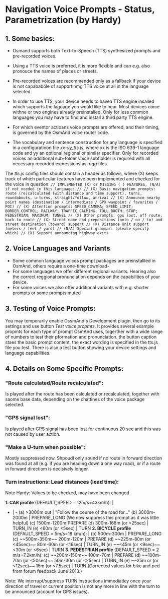 # Navigation Voice Prompts - Status, Parametrization (by Hardy)
## 1. Some basics:
* Osmand supports both Text-to-Speech (TTS) synthesized prompts and pre-recorded voices.
* Using a TTS voice is preferred, it is more flexible and can e.g. also pronouce the names of places or streets.
* Pre-recorded voices are recommended only as a fallback if your device is not capababöle of supportinmg TTS voice at all in the language selected.
* In order to use TTS, your device needs to havea TTS engine insalled which supports the laguage you would like to hear. Most devices come withne or two engines already preinstalled. Only for less common languages you may have to find and install a third party TTS engine.

* For which eventor actioans voice prompts are offered, and their timing, is governed by the OsmAnd voice router code.
* The vocabulary and sentence construction for any language is specified in a configuratioon file _xx-yy_tts.js_, where xx is the ISO 639-1 language code and yy an optional regional or similar specifier. Only for recorded voices an additional sub-folder _voice_ subfiolder is required with all necessary recorded expressions as _.ogg_ files.

The _tts.js_ config files should contain a header as follows, where (X) keeps track of which particular features have been implemented and checked for the voice in question:
`// IMPLEMENTED (X) or MISSING ( ) FEATURES, (N/A) if not needed in this language:
//
// (X) Basic navigation prompts: route (re)calculated (with distance and time support), turns, roundabouts, u-turns, straight/follow, arrival
// (X) Announce nearby point names (destination / intermediate / GPX waypoint / favorites / POI)
// (X) Attention prompts: SPEED_CAMERA; SPEED_LIMIT; BORDER_CONTROL; RAILWAY; TRAFFIC_CALMING; TOLL_BOOTH; STOP; PEDESTRIAN; MAXIMUM; TUNNEL
// (X) Other prompts: gps lost, off route, back to route
// (X) Street name and prepositions (onto / on / to) and street destination (toward) support
// (X) Distance unit support (meters / feet / yard)
// (N/A) Special grammar: (please specify which)
// (X) Support announcing highway exits`


## 2. Voice Languages and Variants
* Some common language voices prompt packages are preinstallled in OsmAnd, others require a one-time download-
* For some languages we offer different regional variants. Hearing also the correct reggional pronunciation depends on the capabilities of your device.
* For some voices we also offer additional variants with e.g. shorter prompts or some prompts muted


## 3. Testing of Voice Prompts:
You may temporarily enable OssmAnd's Development plugin, then go to its settings and use button _Test voice propmts_. It provides several example propmts for each type of prompt OsmAnd uses, togerther with a wide range of numbers to test their pformation and pronunciation. the button caption staes the basic prompt content, the exact wording is specified in the tts.js file you test.
There is also a test button showing your device settings and language capabilities.


## 4. Details on Some Specific Prompts:


### "Route calculated/Route recalculated":
Is played after the route has been calculated or recalculated, together with saome base data, depending on the chattines of the voice package selected.

### "GPS signal lost":

Is played after GPS signal has been lost for continuous 20 sec and this was not caused by user action.

### "Make a U-turn when possible":

Mostly suppressed now. Shpoudl only sound if no route in forward direction was found at all (e.g. if you are heading down a one way road), or if a route in forward directiom is decisively longer. 

### Turn instructions: Lead distances (lead time):

Note Hardy: Values to be checked, may have been changed


**1. CAR profile** (DEFAULT\_SPEED = 12m/s=43km/h): |
- | -
(a) \>3000m out | "Follow the course of the road for..."
(b) 3000m-2000m | PREPARE\_LONG (We now suppress this prompt as it was little helpful)
(c) 1500m-1200m|PREPARE
(d) 300m-168m (or \<25sec) | TURN\_IN
(e) \<60m (or \<5sec) | TURN
**2. BICYCLE profile** (DEFAULT\_SPEED = 5m/s=18 km/h): |
(b) 500m-300m | PREPARE\_LONG
(c) \~\~500m-350m\~\~ 200m-120m | PREPARE
(d) \~\~225m-80m (or \<45sec)\~\~ 80m-60m (or \<16sec) | TURN\_IN
(e) \~\~\<45m (or \<9sec)\~\~ \<30m (or \<6sec) | TURN
**3. PEDESTRIAN profile** (DEFAULT\_SPEED = 2 m/s=7.2km/h):
(c) \~\~200m-150m\~\~ 100m-70m | PREPARE
(d) \~\~100m-70m (or \<50sec)\~\~ 50m-30m (or \<25sec) | TURN\_IN
(e) \~\~25m or (or \<12sec)\~\~ 15m (or \<7.5sec) | TURN
(Corrected values for bike and ped from forum feedback June 2013.)

Note: We interrupt/suppress TURN instructions immediatley once your direction of travel or current position is not any more in line with the turn to be announced (account for GPS issues).
